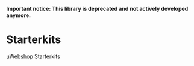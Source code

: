 **Important notice: This library is deprecated and not actively developed anymore.**

Starterkits
===========

uWebshop Starterkits
